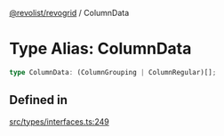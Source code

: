 [@revolist/revogrid](README.md) / ColumnData

# Type Alias: ColumnData

```ts
type ColumnData: (ColumnGrouping | ColumnRegular)[];
```

## Defined in

[src/types/interfaces.ts:249](https://github.com/revolist/revogrid/blob/e4a447d6483665fe275065ba5ef60722f4635503/src/types/interfaces.ts#L249)

